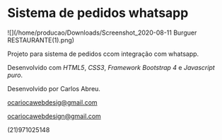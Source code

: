 # Sistema de pedidos whatsapp

![](/home/producao/Downloads/Screenshot_2020-08-11 Burguer RESTAURANTE(1).png)



Projeto para sistema de pedidos ccom integração com whatsapp.

Desenvolvido com *HTML5*, *CSS3*, *Framework Bootstrap 4* e *Javascript puro*.

Desenvolvido por Carlos Abreu.

ocariocawebdesig@gmail.com

ocariocawebdesign@gmail.com

(21)971025148

```javascript

```

